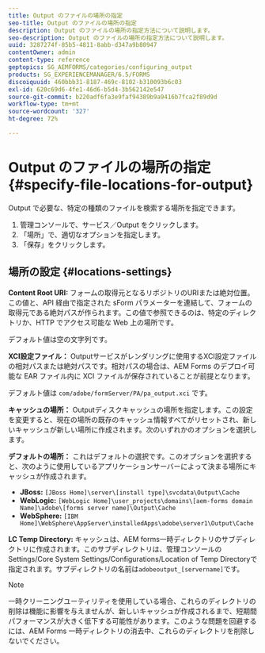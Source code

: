 ```yaml
---
title: Output のファイルの場所の指定
seo-title: Output のファイルの場所の指定
description: Output のファイルの場所の指定方法について説明します。
seo-description: Output のファイルの場所の指定方法について説明します。
uuid: 3287274f-85b5-4811-8abb-d347a9b80947
contentOwner: admin
content-type: reference
geptopics: SG_AEMFORMS/categories/configuring_output
products: SG_EXPERIENCEMANAGER/6.5/FORMS
discoiquuid: 460bbb31-8187-469c-8102-b310093b6c03
exl-id: 620c69d6-4fe1-46d6-b5d4-3b562142e547
source-git-commit: b220adf6fa3e9faf94389b9a9416b7fca2f89d9d
workflow-type: tm+mt
source-wordcount: '327'
ht-degree: 72%

---
```


# Output のファイルの場所の指定 {#specify-file-locations-for-output}

Output で必要な、特定の種類のファイルを検索する場所を指定できます。

1. 管理コンソールで、サービス／Output をクリックします。
1. 「場所」で、適切なオプションを指定します。
1. 「保存」をクリックします。

## 場所の設定 {#locations-settings}

**Content Root URI:** フォームの取得元となるリポジトリのURIまたは絶対位置。この値と、API 経由で指定された sForm パラメーターを連結して、フォームの取得元である絶対パスが作られます。この値で参照できるのは、特定のディレクトリか、HTTP でアクセス可能な Web 上の場所です。

デフォルト値は空の文字列です。

**XCI設定ファイル：** Outputサービスがレンダリングに使用するXCI設定ファイルの相対パスまたは絶対パスです。相対パスの場合は、AEM Forms のデプロイ可能な EAR ファイル内に XCI ファイルが保存されていることが前提となります。

デフォルト値は `com/adobe/formServer/PA/pa_output.xci` です。

**キャッシュの場所：** Outputディスクキャッシュの場所を指定します。この設定を変更すると、現在の場所の既存のキャッシュ情報すべてがリセットされ、新しいキャッシュが新しい場所に作成されます。次のいずれかのオプションを選択します。

**デフォルトの場所：** これはデフォルトの選択です。このオプションを選択すると、次のように使用しているアプリケーションサーバーによって決まる場所にキャッシュが作成されます。

* **JBoss:** `[JBoss Home]\server\[install type]\svcdata\Output\Cache`
* **WebLogic:** `[WebLogic Home]\user_projects\domains\[aem-forms domain Name]\adobe\[forms server name]\Output\Cache`
* **WebSphere:** `[IBM Home]\WebSphere\AppServer\installedApps\adobe\server1\Output\Cache`

**LC Temp Directory:** キャッシュは、AEM forms一時ディレクトリのサブディレクトリに作成されます。このサブディレクトリは、管理コンソールのSettings/Core System Settings/Configurations/Location of Temp Directoryで指定されます。サブディレクトリの名前は`adobeoutput_[servername]`です。

>[!NOTE]
>
>一時クリーニングユーティリティを使用している場合、これらのディレクトリの削除は機能に影響を与えませんが、新しいキャッシュが作成されるまで、短期間パフォーマンスが大きく低下する可能性があります。このような問題を回避するには、AEM Forms 一時ディレクトリの消去中、これらのディレクトリを削除しないでください。
